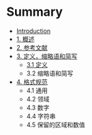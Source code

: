# Summary

* [Introduction](README.md)
* [1. 概述](gai-shu.md)
* [2. 参考文献](can-kao-wen-xian.md)
* [3. 定义，缩略语和简写](ding-yi.md)
  * [3.1 定义](ding-yi/31-ding-yi.md)
  * 3.2 缩略语和简写
* [4. 格式规范](ge-shi-gui-fan.md)
  * 4.1 通用
  * 4.2 领域
  * 4.3 数字
  * 4.4 字符串
  * 4.5 保留的区域和数值

